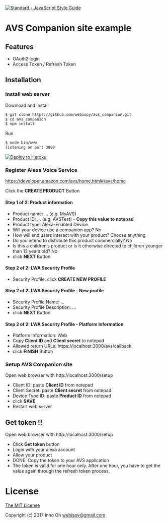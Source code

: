 [![Standard - JavaScript Style Guide](https://img.shields.io/badge/code_style-standard-brightgreen.svg)](http://standardjs.com/)

# AVS Companion site example

## Features

- OAuth2 login
- Access Token / Refresh Token

## Installation

### Install web server

Download and Install

```sh
$ git clone https://github.com/webispy/avs_companion.git
$ cd avs_companion
$ npm install
```

Run

```sh
$ node bin/www
listening on port 3000
```

[![Deploy to Heroku](https://www.herokucdn.com/deploy/button.png)](https://heroku.com/deploy)

### Register Alexa Voice Service

https://developer.amazon.com/avs/home.html#/avs/home

Click the **CREATE PRODUCT** Button

#### Step 1 of 2: Product information

- Product name: ... (e.g. MyAVS)
- Product ID: ... (e.g. AVSTest) - **Copy this value to notepad**
- Product type: Alexa-Enabled Device
- Will your device use a companion app? No
- How will end users interact with your product? Choose anything
- Do you intend to distribute this product commercially? No
- Is this a children’s product or is it otherwise directed to children younger than 13 years old? No
- click **NEXT** Button

#### Step 2 of 2: LWA Security Profile

- Security Profile: click **CREATE NEW PROFILE**

#### Step 2 of 2: LWA Security Profile - New profile

- Security Profile Name: ...
- Security Profile Description: ...
- click **NEXT** Button

#### Step 2 of 2: LWA Security Profile - Platform Information

- Platform Information: Web
- Copy **Client ID** and **Client secret** to notepad
- Allowed return URLs: https://localhost:3000/avs/callback
- click **FINISH** Button

### Setup AVS Companion site

Open web browser with http://localhost:3000/setup
- Client ID: paste **Client ID** from notepad
- Client Secret: paste **Client secret** from notepad
- Device Type ID: paste **Product ID** from notepad
- click **SAVE**
- Restart web server

## Get token !!

Open web browser with http://localhost:3000/setup
- Click **Get token** button
- Login with your alexa account
- Allow your product
- DONE. Copy the token to your AVS application
- The token is valid for one hour only. After one hour, you have to get the value again through the refresh token process.

# License

[The MIT License](http://opensource.org/licenses/MIT)

Copyright (c) 2017 Inho Oh <webispy@gmail.com>
